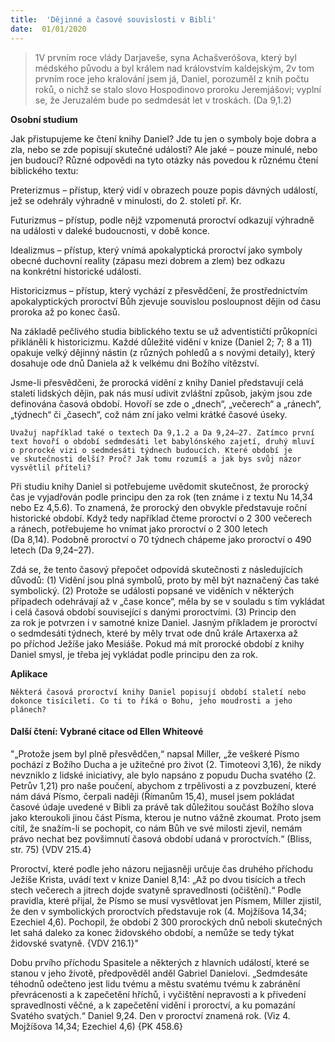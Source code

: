 ```yaml
---
title:  'Dějinné a časové souvislosti v Bibli'
date:  01/01/2020
---
```


> <p></p>
> 1V prvním roce vlády Darjaveše, syna Achašveróšova, který byl médského původu a byl králem nad královstvím kaldejským, 2v tom prvním roce jeho kralování jsem já, Daniel, porozuměl z knih počtu roků, o nichž se stalo slovo Hospodinovo proroku Jeremjášovi; vyplní se, že Jeruzalém bude po sedmdesát let v troskách. (Da 9,1.2)

**Osobní studium**

Jak přistupujeme ke čtení knihy Daniel? Jde tu jen o symboly boje dobra a zla, nebo se zde popisují skutečné události? Ale jaké – pouze minulé, nebo jen budoucí? Různé odpovědi na tyto otázky nás povedou k různému čtení biblického textu:

Preterizmus – přístup, který vidí v obrazech pouze popis dávných událostí, jež se odehrály výhradně v minulosti, do 2. století př. Kr.

Futurizmus – přístup, podle nějž vzpomenutá proroctví odkazují výhradně na události v daleké budoucnosti, v době konce.

Idealizmus – přístup, který vnímá apokalyptická proroctví jako symboly obecné duchovní reality (zápasu mezi dobrem a zlem) bez odkazu na konkrétní historické události.

Historicizmus – přístup, který vychází z přesvědčení, že prostřednictvím apokalyptických proroctví Bůh zjevuje souvislou posloupnost dějin od času proroka až po konec časů.

Na základě pečlivého studia biblického textu se už adventističtí průkopníci přikláněli k historicizmu. Každé důležité vidění v knize (Daniel 2; 7; 8 a 11) opakuje velký dějinný nástin (z různých pohledů a s novými detaily), který dosahuje ode dnů Daniela až k velkému dni Božího vítězství.

Jsme-li přesvědčeni, že prorocká vidění z knihy Daniel představují celá staletí lidských dějin, pak nás musí udivit zvláštní způsob, jakým jsou zde definována časová období. Hovoří se zde o „dnech“, „večerech“ a „ránech“, „týdnech“ či „časech“, což nám zní jako velmi krátké časové úseky.

`Uvažuj například také o textech Da 9,1.2 a Da 9,24–27. Zatímco první text hovoří o období sedmdesáti let babylónského zajetí, druhý mluví o prorocké vizi o sedmdesáti týdnech budoucích. Které období je ve skutečnosti delší? Proč? Jak tomu rozumíš a jak bys svůj názor vysvětlil příteli?`

Při studiu knihy Daniel si potřebujeme uvědomit skutečnost, že prorocký čas je vyjadřován podle principu den za rok (ten známe i z textu Nu 14,34 nebo Ez 4,5.6). To znamená, že prorocký den obvykle představuje roční historické období. Když tedy například čteme proroctví o 2 300 večerech a ránech, potřebujeme ho vnímat jako proroctví o 2 300 letech (Da 8,14). Podobně proroctví o 70 týdnech chápeme jako proroctví o 490 letech (Da 9,24–27).

Zdá se, že tento časový přepočet odpovídá skutečnosti z následujících důvodů: (1) Vidění jsou plná symbolů, proto by měl být naznačený čas také symbolický. (2) Protože se události popsané ve viděních v některých případech odehrávají až v „čase konce“, měla by se v souladu s tím vykládat i celá časová období související s danými proroctvími. (3) Princip den za rok je potvrzen i v samotné knize Daniel. Jasným příkladem je proroctví o sedmdesáti týdnech, které by měly trvat ode dnů krále Artaxerxa až po příchod Ježíše jako Mesiáše. Pokud má mít prorocké období z knihy Daniel smysl, je třeba jej vykládat podle principu den za rok.

**Aplikace**

`Některá časová proroctví knihy Daniel popisují období staletí nebo dokonce tisíciletí. Co ti to říká o Bohu, jeho moudrosti a jeho plánech?`

#### Další čtení: Vybrané citace od Ellen Whiteové

"„Protože jsem byl plně přesvědčen,“ napsal Miller, „že veškeré Písmo pochází z Božího Ducha a je užitečné pro život (2. Timoteovi 3,16), že nikdy nevzniklo z lidské iniciativy, ale bylo napsáno z popudu Ducha svatého (2. Petrův 1,21) pro naše poučení, abychom z trpělivosti a z povzbuzení, které nám dává Písmo, čerpali naději (Římanům 15,4), musel jsem pokládat časové údaje uvedené v Bibli za právě tak důležitou součást Božího slova jako kteroukoli jinou část Písma, kterou je nutno vážně zkoumat. Proto jsem cítil, že snažím-li se pochopit, co nám Bůh ve své milosti zjevil, nemám právo nechat bez povšimnutí časová období udaná v proroctvích.“ (Bliss, str. 75) {VDV 215.4}

Proroctví, které podle jeho názoru nejjasněji určuje čas druhého příchodu Ježíše Krista, uvádí text v knize Daniel 8,14: „Až po dvou tisících a třech stech večerech a jitrech dojde svatyně spravedlnosti (očištění).“ Podle pravidla, které přijal, že Písmo se musí vysvětlovat jen Písmem, Miller zjistil, že den v symbolických proroctvích představuje rok (4. Mojžíšova 14,34; Ezechiel 4,6). Pochopil, že období 2 300 prorockých dnů neboli skutečných let sahá daleko za konec židovského období, a nemůže se tedy týkat židovské svatyně. {VDV 216.1}"

Dobu prvího příchodu Spasitele a některých z hlavních událostí, které se stanou v jeho životě, předpověděl anděl Gabriel Danielovi. „Sedmdesáte téhodnů odečteno jest lidu tvému a městu svatému tvému k zabránění převrácenosti a k zapečetění hříchů, i vyčištění nepravosti a k přivedení spravedlnosti věčné, a k zapečetění vidění i proroctví, a ku pomazání Svatého svatých.“ Daniel 9,24. Den v proroctví znamená rok. (Viz 4. Mojžíšova 14,34; Ezechiel 4,6) {PK 458.6}